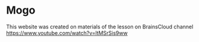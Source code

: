 # Mogo
This website was created on materials of the lesson on BrainsCloud channel https://www.youtube.com/watch?v=ltMSrSis9ww

